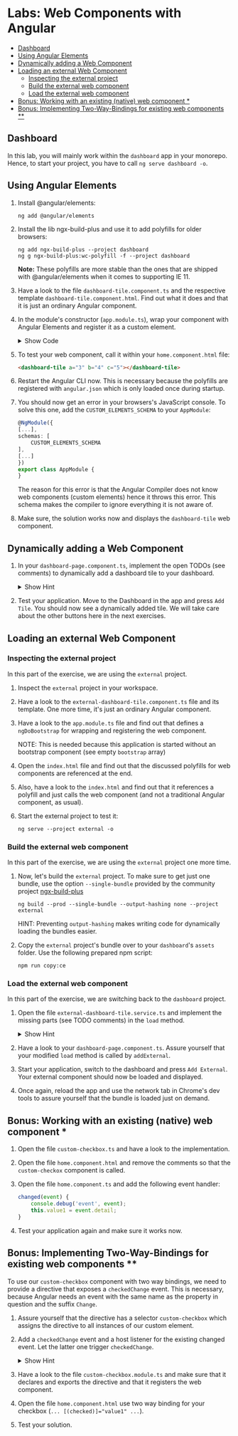 <h1>Labs: Web Components with Angular</h1>

- [Dashboard](#dashboard)
- [Using Angular Elements](#using-angular-elements)
- [Dynamically adding a Web Component](#dynamically-adding-a-web-component)
- [Loading an external Web Component](#loading-an-external-web-component)
  - [Inspecting the external project](#inspecting-the-external-project)
  - [Build the external web component](#build-the-external-web-component)
  - [Load the external web component](#load-the-external-web-component)
- [Bonus: Working with an existing (native) web component *](#bonus-working-with-an-existing-native-web-component-)
- [Bonus: Implementing Two-Way-Bindings for existing web components **](#bonus-implementing-two-way-bindings-for-existing-web-components-)



## Dashboard

In this lab, you will mainly work within the ``dashboard`` app in your monorepo. Hence, to start your project, you have to call ``ng serve dashboard -o``.

## Using Angular Elements

1. Install @angular/elements:

    ```
    ng add @angular/elements

    ```

2. Install the lib ngx-build-plus and use it to add polyfills for older browsers:

    ```
    ng add ngx-build-plus --project dashboard
    ng g ngx-build-plus:wc-polyfill -f --project dashboard
    ```

    **Note:** These polyfills are more stable than the ones that are shipped with @angular/elements when it comes to supporting IE 11.

3. Have a look to the file ``dashboard-tile.component.ts`` and the respective template ``dashboard-tile.component.html``. Find out what it does and that it is just an ordinary Angular component.

4. In the module's constructor (``app.module.ts``), wrap your component with Angular Elements and register it as a custom element.

    <details>
    <summary>Show Code</summary>
    <p>

    ```typescript
    @NgModule([...])
    export class AppModule {
        constructor(private injector: Injector) {
            const tileElm = createCustomElement(DashboardTileComponent, { injector: this.injector });
            customElements.define('dashboard-tile', tileElm);
        }
    }
    ```

    </p>
    </details>

5. To test your web component, call it within your ``home.component.html`` file:

    ```html
    <dashboard-tile a="3" b="4" c="5"></dashboard-tile>
    ```

6. Restart the Angular CLI now. This is necessary because the polyfills are registered with ``angular.json`` which is only loaded once during startup.

7. You should now get an error in your browsers's JavaScript console. To solve this one, add the ``CUSTOM_ELEMENTS_SCHEMA`` to your ``AppModule``:

    ```typescript
    @NgModule({
    [...],
    schemas: [
        CUSTOM_ELEMENTS_SCHEMA
    ],
    [...]
    })
    export class AppModule {
    }
    ```

    The reason for this error is that the Angular Compiler does not know web components (custom elements) hence it throws this error. This schema makes the compiler to ignore everything it is not aware of.

8. Make sure, the solution works now and displays the ``dashboard-tile`` web component.


## Dynamically adding a Web Component

1. In your ``dashboard-page.component.ts``, implement the open TODOs (see comments) to dynamically add a dashboard tile to your dashboard.

    <details>
    <summary>Show Hint</summary>
    <p>

    ```typescript
    const tile = document.createElement(elementName);

    tile.setAttribute('class', 'col-lg-4 col-md-6 col-sm-12');
    tile.setAttribute('a', '' + data[0]);
    tile.setAttribute('b', '' + data[1]);
    tile.setAttribute('c', '' + data[2]);

    content.appendChild(tile);
    ```
    </p>
    </details>


2. Test your application. Move to the Dashboard in the app and press ``Add Tile``. You should now see a dynamically added tile. We will take care about the other buttons here in the next exercises.

<!-- TODO: Add Image -->

<!-- ## Lazy Loading Web Components

1. Open the file ``lazy-dashboard-tile.component.ts`` and have a look to its component and its template. Find out that it's another ordinary Angular Component.

2. In your ``angular.json``, scroll down to the element ``projects/dashboard/architect/build/options``. Assure yourself that the following entry exists:

    ```json
    "lazyModules": [
        "[...]/dashboard/src/app/lazy-dashboard-tile/lazy-dashboard-tile.module"
    ],
    ```

    `[...]` is your path prefix (`projects` in CLI workspaces or `apps` in NX workspaces).


3. Restart the Angular CLI's development web server.

4. At the command line, you should now see that the CLI splits off a bundle for this module.

5. Open the file ``lazy-dashboard-tile.service.ts``. Its ``load`` method already contains some low level API calls to load the lazy chunk and instantiate the included ``LazyDashboardTileModule``. Have a look at it.

6. Switch back to the file ``dashboard-page.component.ts`` and find out that its ``addLazy`` method already calls the load method we've looked at before.

7. Now, let's try this out. Open your application, move to the Dashboard and click the button ``Add Lazy``.

<!-- TODO: Add Image -->

<!-- 8. To assure yourself that the module is lazy loaded, refresh the page, open Chrome's dev tools and move to the network page. Then, press ``Add Lazy`` and see that the chunk is just loaded on demand. -->



## Loading an external Web Component

### Inspecting the external project

In this part of the exercise, we are using the ``external`` project.

1. Inspect the ``external`` project in your workspace.

2. Have a look to the ``external-dashboard-tile.component.ts`` file and its template. One more time, it's just an ordinary Angular component.

3. Have a look to the ``app.module.ts`` file and find out that defines a ``ngDoBootstrap`` for wrapping and registering the web component.

    NOTE: This is needed because this application is started without an bootstrap component (see empty ``bootstrap`` array)

4. Open the ``index.html`` file and find out that the discussed polyfills for web components are referenced at the end.

5. Also, have a look to the ``index.html`` and find out that it references a polyfill and just calls the web component (and not a traditional Angular component, as usual).

6. Start the external project to test it:

    ```
    ng serve --project external -o
    ```

    <!-- TODO: Add Image -->

### Build the external web component

In this part of the exercise, we are using the ``external`` project one more time.

1. Now, let's build the ``external`` project. To make sure to get just one bundle, use the option ``--single-bundle`` provided by the community project [ngx-build-plus](https://www.npmjs.com/package/ngx-build-plus)

    ```
    ng build --prod --single-bundle --output-hashing none --project external
    ```

    HINT: Preventing ``output-hashing`` makes writing code for dynamically loading the bundles easier.

2. Copy the ``external`` project's bundle over to your ``dashboard``'s ``assets`` folder. Use the following prepared npm script:

    ```
    npm run copy:ce
    ```

### Load the external web component

In this part of the exercise, we are switching back to the ``dashboard`` project.

1. Open the file ``external-dashboard-tile.service.ts`` and implement the missing parts (see TODO comments) in the ``load`` method.

    <details>
    <summary>Show Hint</summary>
    <p>

    ```javascript
    const script = document.createElement('script');
    script.src = 'assets/external-dashboard-tile.bundle.js';
    document.body.appendChild(script);
    ```

    </p>
    </details>

2. Have a look to your ``dashboard-page.component.ts``. Assure yourself that your modified ``load`` method is called by ``addExternal``.

3. Start your application, switch to the dashboard and press ``Add External``. Your external component should now be loaded and displayed.

4. Once again, reload the app and use the network tab in Chrome's dev tools to assure yourself that the bundle is loaded just on demand.


## Bonus: Working with an existing (native) web component *

1. Open the file ``custom-checkbox.ts`` and have a look to the implementation.

2. Open the file ``home.component.html`` and remove the comments so that the ``custom-checkox`` component is called.

3. Open the file ``home.component.ts`` and add the following event handler:

    ```typescript
    changed(event) {
        console.debug('event', event);
        this.value1 = event.detail;
    }
    ```

4. Test your application again and make sure it works now.

## Bonus: Implementing Two-Way-Bindings for existing web components **

To use our ``custom-checkbox`` component with two way bindings, we need to provide a directive that exposes a ``checkedChange`` event. This is necessary, because Angular needs an event with the same name as the property in question and the suffix ``Change``.

1. Assure yourself that the directive has a selector ``custom-checkbox`` which assigns the directive to all instances of our custom element.

2. Add a ``checkedChange`` event and a host listener for the existing changed event. Let the latter one trigger ``checkedChange``.

    <details>
    <summary>Show Hint</summary>
    <p>

    ```typescript
    @Output() checkedChange = new EventEmitter<boolean>();

    @HostListener('changed', ['$event'])
    changed($event) {
        this.checkedChange.next($event.detail);
    }
    ```

    </p>
    </details>

3. Have a look to the file ``custom-checkbox.module.ts`` and make sure  that it declares and exports the directive and that it registers the web component.

4. Open the file ``home.component.html`` use two way binding for your checkbox (``... [(checked)]="value1" ...``).

5. Test your solution.
